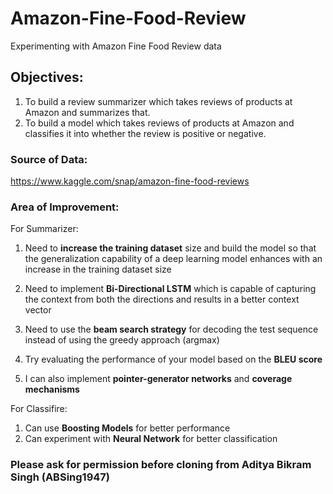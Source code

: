 # Amazon-Fine-Food-Review
Experimenting with Amazon Fine Food Review data

## Objectives:
1. To build a review summarizer which takes reviews of products at Amazon and summarizes that.
2. To build a model which takes reviews of products at Amazon and classifies it into whether the review is positive or negative.

### Source of Data:
https://www.kaggle.com/snap/amazon-fine-food-reviews

### Area of Improvement:

For Summarizer:
1. Need to **increase the training dataset** size and build the model so that the generalization capability of a deep learning model enhances with an increase in the training dataset size

2. Need to implement **Bi-Directional LSTM** which is capable of capturing the context from both the directions and results in a better context vector

3. Need to use the **beam search strategy** for decoding the test sequence instead of using the greedy approach (argmax)

4. Try evaluating the performance of your model based on the **BLEU score**

5. I can also implement **pointer-generator networks** and **coverage mechanisms**

For Classifire:
1. Can use **Boosting Models** for better performance
2. Can experiment with **Neural Network** for better classification

### Please ask for permission before cloning from Aditya Bikram Singh (ABSing1947)